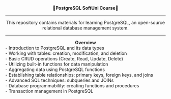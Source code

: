 <div  align="center">
<strong>🐘PostgreSQL SoftUni Course🐘</strong>


---

<div  align="center">
This repository contains materials for learning PostgreSQL, an open-source relational database management system. 

---

<div  align="center">
<strong>Overview</strong>


<div align="center" style="text-align: left;">
<div style="text-align: left;">
  <div>- Introduction to PostgreSQL and its data types</div>
  <div>- Working with tables: creation, modification, and deletion</div>
  <div>- Basic CRUD operations (Create, Read, Update, Delete)</div>
  <div>- Utilizing built-in functions for data manipulation</div>
  <div>- Aggregating data using PostgreSQL functions</div>
  <div>- Establishing table relationships: primary keys, foreign keys, and joins</div>
  <div>- Advanced SQL techniques: subqueries and JOINs</div>
  <div>- Database programmability: creating functions and procedures</div>
  <div>- Transaction management in PostgreSQL</div>
</div>
